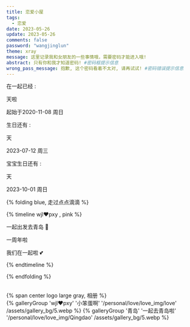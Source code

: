 ```yaml
---
title: 恋爱小屋
tags:
  - 恋爱
date: 2023-05-26
update: 2023-05-26
comments: false
password: "wangjinglun"
theme: xray
message: 这里记录我和女朋友的一些事情哦，需要密码才能进入哦!
abstract: 只有你和我才知道密码! #密码框提示信息
wrong_pass_message: 抱歉, 这个密码看着不太对, 请再试试! #密码错误提示信息
---
```


<div class="Time">
  <div class="time time1">
    <div class="mask">
      <p class="left_top">在一起已经 :</p>
      <span id="day1" class="date1"></span>
      <div class="date2">天啦</div>
      <p class="right_bottom right_bottom1">起始于2020-11-08 周日</p>
    </div>
  </div>

  <div class="time time2">
    <div class="mask">
      <p class="left_top">生日还有 :</p>
      <span id="day2" class="date1"></span>
      <div class="date2">天</div>
      <p class="right_bottom">2023-07-12 周三</p>
    </div>
  </div>

  <div class="time time3">
    <div class="mask">
      <p class="left_top">宝宝生日还有 :</p>
      <span id="day3" class="date1"></span>
      <div class="date2">天</div>
      <p class="right_bottom">2023-10-01 周日</p>
    </div>
  </div>
</div>

{% folding blue, 走过点点滴滴 %}

{% timeline wjl❤️pxy , pink %}

<!-- timeline  2023-04-21  -->

一起出发去青岛 🚆

<!-- endtimeline -->

<!-- timeline 2021-11-08 -->

一周年啦

<!-- endtimeline -->
<!-- timeline 2020-11-08 -->

我们在一起啦 💕

<!-- endtimeline -->

{% endtimeline %}

<!-- endtab -->

{% endfolding %}

<br>
{% span center logo large gray, 相册 %}
<br>

<div  class="gallery-group-main">
{% galleryGroup 'wjl❤️pxy' '小笨蛋啊' '/personal/love/love_img/love' /assets/gallery_bg/5.webp %}
{% galleryGroup '青岛' '一起去青岛啦' '/personal/love/love_img/Qingdao' /assets/gallery_bg/5.webp %}
</div>

<script defer src="/js/date.js"></script>
